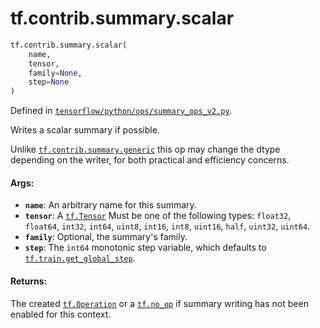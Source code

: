 <div itemscope itemtype="http://developers.google.com/ReferenceObject">
<meta itemprop="name" content="tf.contrib.summary.scalar" />
</div>

# tf.contrib.summary.scalar

``` python
tf.contrib.summary.scalar(
    name,
    tensor,
    family=None,
    step=None
)
```



Defined in [`tensorflow/python/ops/summary_ops_v2.py`](https://www.tensorflow.org/code/tensorflow/python/ops/summary_ops_v2.py).

Writes a scalar summary if possible.

Unlike <a href="../../../tf/contrib/summary/generic.md"><code>tf.contrib.summary.generic</code></a> this op may change the dtype
depending on the writer, for both practical and efficiency concerns.

#### Args:

* <b>`name`</b>: An arbitrary name for this summary.
* <b>`tensor`</b>: A <a href="../../../tf/Tensor.md"><code>tf.Tensor</code></a> Must be one of the following types:
    `float32`, `float64`, `int32`, `int64`, `uint8`, `int16`,
    `int8`, `uint16`, `half`, `uint32`, `uint64`.
* <b>`family`</b>: Optional, the summary's family.
* <b>`step`</b>: The `int64` monotonic step variable, which defaults
    to <a href="../../../tf/train/get_global_step.md"><code>tf.train.get_global_step</code></a>.


#### Returns:

The created <a href="../../../tf/Operation.md"><code>tf.Operation</code></a> or a <a href="../../../tf/no_op.md"><code>tf.no_op</code></a> if summary writing has
not been enabled for this context.